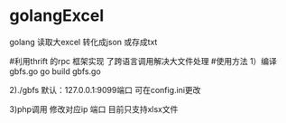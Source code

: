 # golangExcel
golang 读取大excel 转化成json 或存成txt

#利用thrift 的rpc 框架实现 了跨语言调用解决大文件处理 
#使用方法
 1）编译gbfs.go go build gbfs.go

 2)./gbfs  默认：127.0.0.1:9099端口 可在config.ini更改
 
 3)php调用 修改对应ip 端口 目前只支持xlsx文件 


